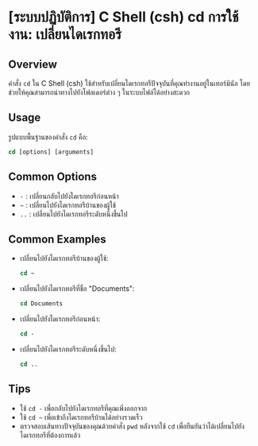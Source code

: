 # [ระบบปฏิบัติการ] C Shell (csh) cd การใช้งาน: เปลี่ยนไดเรกทอรี

## Overview
คำสั่ง `cd` ใน C Shell (csh) ใช้สำหรับเปลี่ยนไดเรกทอรีปัจจุบันที่คุณทำงานอยู่ในเทอร์มินัล โดยช่วยให้คุณสามารถนำทางไปยังโฟลเดอร์ต่าง ๆ ในระบบไฟล์ได้อย่างสะดวก

## Usage
รูปแบบพื้นฐานของคำสั่ง `cd` คือ:

```csh
cd [options] [arguments]
```

## Common Options
- `-` : เปลี่ยนกลับไปยังไดเรกทอรีก่อนหน้า
- `~` : เปลี่ยนไปยังไดเรกทอรีบ้านของผู้ใช้
- `..` : เปลี่ยนไปยังไดเรกทอรีระดับหนึ่งขึ้นไป

## Common Examples
- เปลี่ยนไปยังไดเรกทอรีบ้านของผู้ใช้:
  ```csh
  cd ~
  ```

- เปลี่ยนไปยังไดเรกทอรีที่ชื่อ "Documents":
  ```csh
  cd Documents
  ```

- เปลี่ยนไปยังไดเรกทอรีก่อนหน้า:
  ```csh
  cd -
  ```

- เปลี่ยนไปยังไดเรกทอรีระดับหนึ่งขึ้นไป:
  ```csh
  cd ..
  ```

## Tips
- ใช้ `cd -` เพื่อกลับไปยังไดเรกทอรีที่คุณเพิ่งออกจาก
- ใช้ `cd ~` เพื่อเข้าถึงไดเรกทอรีบ้านได้อย่างรวดเร็ว
- ตรวจสอบเส้นทางปัจจุบันของคุณด้วยคำสั่ง `pwd` หลังจากใช้ `cd` เพื่อยืนยันว่าได้เปลี่ยนไปยังไดเรกทอรีที่ต้องการแล้ว